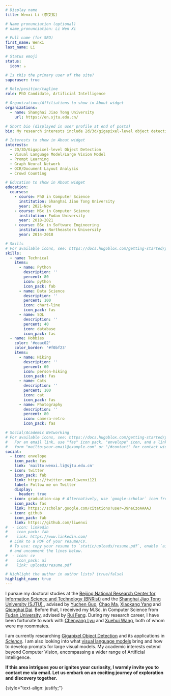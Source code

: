 ```yaml
---
# Display name
title: Wenxi Li (李文熙)

# Name pronunciation (optional)
# name_pronunciation: Li Wen Xi

# Full name (for SEO)
first_name: Wenxi
last_name: Li

# Status emoji
status:
  icon: ☕️

# Is this the primary user of the site?
superuser: true

# Role/position/tagline
role: PhD Candidate, Artificial Intelligence

# Organizations/Affiliations to show in About widget
organizations:
  - name: Shanghai Jiao Tong University
    url: https://en.sjtu.edu.cn/

# Short bio (displayed in user profile at end of posts)
bio: My research interests include 2d/3d/gigapixel-level object detection and prompt learning.

# Interests to show in About widget
interests:
  - 2D/3D/Gigapixel-level Object Detection
  - Visual Language Model/Large Vision Model
  - Prompt Learning
  - Graph Neural Network
  - OCR/Document Layout Analysis
  - Crowd Counting

# Education to show in About widget
education:
  courses:
    - course: PhD in Computer Science
      institution: Shanghai Jiao Tong University
      year: 2021-Now
    - course: MSc in Computer Science
      institution: Fudan University
      year: 2018-2021
    - course: BSc in Software Engineering
      institution: Northeastern University
      year: 2014-2018

# Skills
# For available icons, see: https://docs.hugoblox.com/getting-started/page-builder/#icons
skills:
  - name: Technical
    items:
      - name: Python
        description: ''
        percent: 80
        icon: python
        icon_pack: fab
      - name: Data Science
        description: ''
        percent: 100
        icon: chart-line
        icon_pack: fas
      - name: SQL
        description: ''
        percent: 40
        icon: database
        icon_pack: fas
  - name: Hobbies
    color: '#eeac02'
    color_border: '#f0bf23'
    items:
      - name: Hiking
        description: ''
        percent: 60
        icon: person-hiking
        icon_pack: fas
      - name: Cats
        description: ''
        percent: 100
        icon: cat
        icon_pack: fas
      - name: Photography
        description: ''
        percent: 80
        icon: camera-retro
        icon_pack: fas

# Social/Academic Networking
# For available icons, see: https://docs.hugoblox.com/getting-started/page-builder/#icons
#   For an email link, use "fas" icon pack, "envelope" icon, and a link in the
#   form "mailto:your-email@example.com" or "/#contact" for contact widget.
social:
  - icon: envelope
    icon_pack: fas
    link: 'mailto:wenxi.li@sjtu.edu.cn'
  - icon: twitter
    icon_pack: fab
    link: https://twitter.com/liwenxi121
    label: Follow me on Twitter
    display:
      header: true
  - icon: graduation-cap # Alternatively, use `google-scholar` icon from `ai` icon pack
    icon_pack: fas
    link: https://scholar.google.com/citations?user=J9neCzoAAAAJ
  - icon: github
    icon_pack: fab
    link: https://github.com/liwenxi
#  - icon: linkedin
#    icon_pack: fab
#    link: https://www.linkedin.com/
  # Link to a PDF of your resume/CV.
  # To use: copy your resume to `static/uploads/resume.pdf`, enable `ai` icons in `params.yaml`,
  # and uncomment the lines below.
#  - icon: cv
#    icon_pack: ai
#    link: uploads/resume.pdf

# Highlight the author in author lists? (true/false)
highlight_name: true
---
```


I pursue my doctoral studies at the [Beijing National Research Center for Information Science and Technology (BNRist)](https://www.bnrist.tsinghua.edu.cn/) and the [Shanghai Jiao Tong University (SJTU) ](https://en.sjtu.edu.cn/), advised by [Yuchen Guo](https://scholar.google.com/citations?user=PNMUgAoAAAAJ), [Chao Ma](https://vision.sjtu.edu.cn/), [Xiaokang Yang](https://scholar.google.com/citations?user=yDEavdMAAAAJ) and [Qionghai Dai](https://scholar.google.com/citations?user=CHAajY4AAAAJ). Before that, I received my M.Sc. in Computer Science from [Fudan University](https://www.fudan.edu.cn/en/), advised by [Rui Feng](https://faculty.fudan.edu.cn/fengrui/zh_CN/zhym/667350/list/index.htm). During my research career, I have been fortunate to work with [Chenyang Lyu](https://lyuchenyang.github.io/) and [Xuehui Wang](https://huiserwang.site/), both of whom were my roommates.




I am currently researching [Gigapixel Object Detection](https://gigavision.cn/) and its applications in [*Science*](https://github.com/liwenxi/SWIFT-AI). I am also looking into what [visual language models](https://dl.acm.org/doi/10.1145/3581783.3612132) bring and how to develop prompts for large visual models. My academic interests extend beyond Computer Vision, encompassing a wider range of Artificial Intelligence. 

**If this area intrigues you or ignites your curiosity, I warmly invite you to contact me via email. Let us embark on an exciting journey of exploration and discovery together.**

{style="text-align: justify;"}
